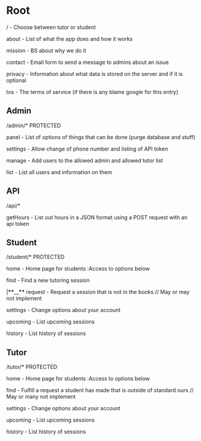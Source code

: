 # Root

/ - Choose between tutor or student

about - List of what the app does and how it works

mission - BS about why we do it

contact - Email form to send a message to admins about an issue

privacy - Information about what data is stored on the server and if it is optional

tos - The terms of service (if there is any blame google for this entry)

## Admin

/admin/\*
PROTECTED

panel - List of options of things that can be done (purge database and stuff)

settings - Allow change of phone number and listing of API token

manage - Add users to the allowed admin and allowed tutor list

list - List all users and information on them

## API

/api/\*

getHours - List out hours in a JSON format using a POST request with an api token

## Student

/student/\*
PROTECTED

home - Home page for students :Access to options below

find - Find a new tutoring session

|**\*\***\_\_**\*\*** request - Request a session that is not in the books // May or may not implement

settings - Change options about your account

upcoming - List upcoming sessions

history - List history of sessions

## Tutor

/tutor/\*
PROTECTED

home - Home page for students :Access to options below

find - Fulfill a request a student has made that is outside of standard ours // May or many not implement

settings - Change options about your account

upcoming - List upcoming sessions

history - List history of sessions
